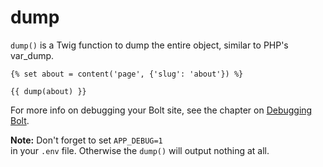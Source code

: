 # dump

`dump()` is a Twig function to dump the entire object, similar to PHP's var_dump.

```twig
{% set about = content('page', {'slug': 'about'}) %}

{{ dump(about) }}
```

For more info on debugging your Bolt site, see the chapter on [Debugging Bolt](https://docs.bolt.cm/4.0/debugging).


<p class="note"><strong>Note:</strong> Don't forget to set <code>APP_DEBUG=1
</code> in your <code>.env</code> file. Otherwise the
<code>dump()</code> will output nothing at all.</p>
